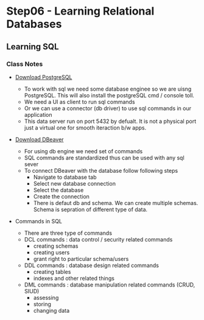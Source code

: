 # Step06 - Learning Relational Databases

## Learning SQL

### Class Notes

- [Download PostgreSQL](https://www.postgresql.org/download/)

  - To work with sql we need some database enginee so we are uisng PostgreSQL. This will also install the postgreSQL cmd / console toll.
  - We need a UI as client to run sql commands
  - Or we can use a connector (db driver) to use sql commands in our application
  - This data server run on port 5432 by defualt. It is not a physical port just a virtual one for smooth iteraction b/w apps.

- [Download DBeaver](https://dbeaver.io/)

  - For using db engine we need set of commands
  - SQL commands are standardized thus can be used with any sql sever
  - To connect DBeaver with the database follow following steps
    - Navigate to database tab
    - Select new database connection
    - Select the database
    - Create the connection
    - There is defaut db and schema. We can create multiple schemas. Schema is sepration of different type of data.

- Commands in SQL

  - There are three type of commands
  - DCL commands : data control / security related commands
    - creating schemas
    - creating users
    - grant right to particular schema/users
  - DDL commands : database design related commands
    - creating tables
    - indexes and other related things
  - DML commands : database manipulation related commands (CRUD, SIUD)
    - assessing
    - storing
    - changing data
